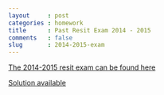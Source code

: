 ```yaml
---
layout     : post
categories : homework
title      : Past Resit Exam 2014 - 2015
comments   : false
slug       : 2014-2015-exam
---
```


[The 2014-2015 resit exam can be found here]({{site.baseurl}}/Exam/2014-2015-resit.pdf)


[Solution available]({{site.baseurl}}/Exam/solution-2014-2015-resit.pdf)
